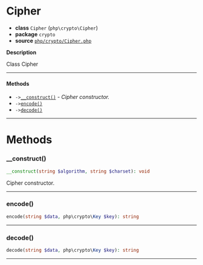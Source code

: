 # Cipher

- **class** `Cipher` (`php\crypto\Cipher`)
- **package** `crypto`
- **source** [`php/crypto/Cipher.php`](./src/main/resources/JPHP-INF/sdk/php/crypto/Cipher.php)

**Description**

Class Cipher

---

#### Methods

- `->`[`__construct()`](#method-__construct) - _Cipher constructor._
- `->`[`encode()`](#method-encode)
- `->`[`decode()`](#method-decode)

---
# Methods

<a name="method-__construct"></a>

### __construct()
```php
__construct(string $algorithm, string $charset): void
```
Cipher constructor.

---

<a name="method-encode"></a>

### encode()
```php
encode(string $data, php\crypto\Key $key): string
```

---

<a name="method-decode"></a>

### decode()
```php
decode(string $data, php\crypto\Key $key): string
```

---
